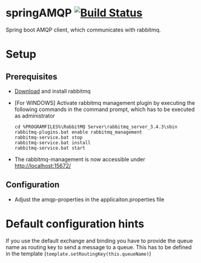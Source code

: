 # springAMQP [![Build Status](https://travis-ci.org/rufer7/springAMQP-client.svg?branch=master)](https://travis-ci.org/rufer7/springAMQP-client)

Spring boot AMQP client, which communicates with rabbitmq.


# Setup

## Prerequisites

* [Download](http://www.rabbitmq.com/download.html) and install rabbitmq
* [For WINDOWS] Activate rabbitmq management plugin by executing the following commands in the command prompt, which has to be executed as administrator

    ```
    cd %PROGRAMFILES%\RabbitMQ Server\rabbitmq_server_3.4.3\sbin
    rabbitmq-plugins.bat enable rabbitmq_management
    rabbitmq-service.bat stop
    rabbitmq-service.bat install
    rabbitmq-service.bat start
    ```

* The rabbitmq-management is now accessible under [http://localhost:15672/](http://localhost:15672/)


## Configuration

* Adjust the amqp-properties in the applicaiton.properties file


# Default configuration hints

If you use the default exchange and binding you have to provide the queue name as routing key to send a message to a queue. This has to be defined in the template (`template.setRoutingKey(this.queueName)`)